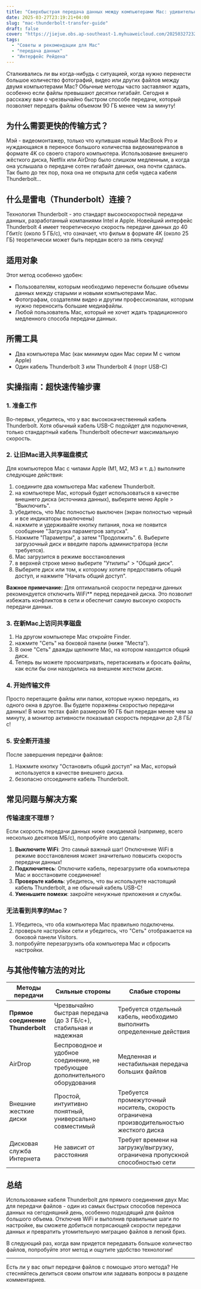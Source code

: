 ```yaml
---
title: "Сверхбыстрая передача данных между компьютерами Mac: удивительная скорость кабеля Thunderbolt"
date: 2025-03-27T23:19:21+04:00
slug: "mac-thunderbolt-transfer-guide"
draft: false
cover: "https://jiejue.obs.ap-southeast-1.myhuaweicloud.com/20250327232101037.webp"
tags:
  - "Советы и рекомендации для Mac"
  - "передача данных"
  - "Интерфейс Рейдена"
---
```


Сталкивались ли вы когда-нибудь с ситуацией, когда нужно перенести большое количество фотографий, видео или других файлов между двумя компьютерами Mac? Обычные методы часто заставляют ждать, особенно если файлы превышают десятки гигабайт. Сегодня я расскажу вам о чрезвычайно быстром способе передачи, который позволяет передать файлы объемом 90 ГБ менее чем за минуту!

<!--more-->

## 为什么需要更快的传输方式？

Мэй - видеомонтажер, только что купившая новый MacBook Pro и нуждающаяся в переносе большого количества видеоматериалов в формате 4K со своего старого компьютера. Использование внешнего жёсткого диска, Netflix или AirDrop было слишком медленным, а когда она услышала о передаче сотен гигабайт данных, она почти сдалась. Так было до тех пор, пока она не открыла для себя чудеса кабеля Thunderbolt...

## 什么是雷电（Thunderbolt）连接？

Технология Thunderbolt - это стандарт высокоскоростной передачи данных, разработанный компаниями Intel и Apple. Новейший интерфейс Thunderbolt 4 имеет теоретическую скорость передачи данных до 40 Гбит/с (около 5 ГБ/с), что означает, что фильм в формате 4K (около 25 ГБ) теоретически может быть передан всего за пять секунд!

## 适用对象

Этот метод особенно удобен:
- Пользователям, которым необходимо перенести большие объемы данных между старыми и новыми компьютерами Mac.
- Фотографам, создателям видео и другим профессионалам, которым нужно переносить большие медиафайлы.
- Любой пользователь Mac, который не хочет ждать традиционного медленного способа передачи данных.

## 所需工具

- Два компьютера Mac (как минимум один Mac серии M с чипом Apple)
- Один кабель Thunderbolt 3 или Thunderbolt 4 (порт USB-C)

## 实操指南：超快速传输步骤

### 1. 准备工作

Во-первых, убедитесь, что у вас высококачественный кабель Thunderbolt. Хотя обычный кабель USB-C подойдет для подключения, только стандартный кабель Thunderbolt обеспечит максимальную скорость.

### 2. 让旧Mac进入共享磁盘模式

Для компьютеров Mac с чипами Apple (M1, M2, M3 и т. д.) выполните следующие действия:

1. соедините два компьютера Mac кабелем Thunderbolt.
2. на компьютере Mac, который будет использоваться в качестве внешнего диска (источника данных), выберите меню Apple > "Выключить".
3. убедитесь, что Mac полностью выключен (экран полностью черный и все индикаторы выключены)
4. нажмите и удерживайте кнопку питания, пока не появится сообщение "Загрузка параметров запуска".
5. Нажмите "Параметры", а затем "Продолжить". 6.
Выберите загрузочный диск и введите пароль администратора (если требуется).
7. Mac загрузится в режиме восстановления
8. в верхней строке меню выберите "Утилиты" > "Общий диск".
9. Выберите диск или том, к которому хотите предоставить общий доступ, и нажмите "Начать общий доступ".

**Важное примечание:** Для оптимальной скорости передачи данных рекомендуется отключить WiFi** перед передачей диска. Это позволит избежать конфликтов в сети и обеспечит самую высокую скорость передачи данных.

### 3. 在新Mac上访问共享磁盘

1. На другом компьютере Mac откройте Finder.
2. нажмите "Сеть" на боковой панели (ниже "Места").
3. В окне "Сеть" дважды щелкните Mac, на котором находится общий диск.
4. Теперь вы можете просматривать, перетаскивать и бросать файлы, как если бы они находились на внешнем жестком диске.

### 4. 开始传输文件

Просто перетащите файлы или папки, которые нужно передать, из одного окна в другое. Вы будете поражены скоростью передачи данных! В моих тестах файл размером 90 ГБ был передан менее чем за минуту, а монитор активности показывал скорость передачи до 2,8 ГБ/с!

### 5. 安全断开连接

После завершения передачи файлов:
1. Нажмите кнопку "Остановить общий доступ" на Mac, который используется в качестве внешнего диска.
2. безопасно отсоедините кабель Thunderbolt.

## 常见问题与解决方案

### 传输速度不理想？

Если скорость передачи данных ниже ожидаемой (например, всего несколько десятков МБ/с), попробуйте это сделать:

1. **Выключите WiFi**: Это самый важный шаг! Отключение WiFi в режиме восстановления может значительно повысить скорость передачи данных!
2. **Подключитесь**: Отключите кабель, перезагрузите оба компьютера Mac и восстановите соединение!
3. **Проверьте кабель**: убедитесь, что вы используете настоящий кабель Thunderbolt, а не обычный кабель USB-C!
4. **Уменьшите помехи**: закройте ненужные приложения и службы.

### 无法看到共享的Mac？

1. Убедитесь, что оба компьютера Mac правильно подключены.
2. проверьте настройки сети и убедитесь, что "Сеть" отображается на боковой панели Visitors.
3. попробуйте перезагрузить оба компьютера Mac и сбросить настройки.

## 与其他传输方法的对比

| Методы передачи | Сильные стороны | Слабые стороны |
|---------|------|------|
| **Прямое соединение Thunderbolt** | Чрезвычайно быстрая передача (до 3 ГБ/с+), стабильная и надежная | Требуется отдельный кабель, необходимо выполнить определенные действия |
| AirDrop | Беспроводное и удобное соединение, не требующее дополнительного оборудования | Медленная и нестабильная передача больших файлов |
| Внешние жесткие диски | Простой, интуитивно понятный, универсально совместимый | Требуется промежуточный носитель, скорость ограничена производительностью жесткого диска | Служба интернет-дисков | Не зависит от производительности жесткого диска
| Дисковая служба Интернета | Не зависит от расстояния | Требует времени на загрузку/выгрузку, ограничена пропускной способностью сети

## 总结

Использование кабеля Thunderbolt для прямого соединения двух Mac для передачи файлов - один из самых быстрых способов переноса данных на сегодняшний день, особенно подходящий для файлов большого объема. Отключив WiFi и выполнив правильные шаги по настройке, вы сможете добиться потрясающей скорости передачи данных и превратить утомительную миграцию файлов в легкий бриз.

В следующий раз, когда вам придется передавать большое количество файлов, попробуйте этот метод и ощутите удобство технологии!

---

Есть ли у вас опыт передачи файлов с помощью этого метода? Не стесняйтесь делиться своим опытом или задавать вопросы в разделе комментариев.